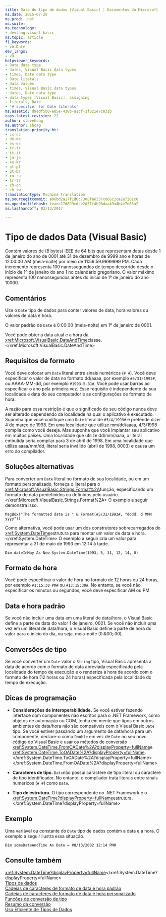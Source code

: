```yaml
---
title: Data do tipo de dados (Visual Basic) | Documentos do Microsoft
ms.date: 2015-07-20
ms.prod: .net
ms.suite: 
ms.technology:
- devlang-visual-basic
ms.topic: article
f1_keywords:
- vb.Date
dev_langs:
- VB
helpviewer_keywords:
- Date data type
- dates, Visual Basic data types
- times, Date data type
- Date literals
- data values
- times, Visual Basic data types
- dates, Date data type
- data types [Visual Basic], assigning
- literals, Date
- '# specifier for Date literals'
ms.assetid: d9edf5b0-e85e-438b-a1cf-1f321e7c831b
caps.latest.revision: 22
author: stevehoag
ms.author: shoag
translation.priority.ht:
- cs-cz
- de-de
- es-es
- fr-fr
- it-it
- ja-jp
- ko-kr
- pl-pl
- pt-br
- ru-ru
- tr-tr
- zh-cn
- zh-tw
translationtype: Machine Translation
ms.sourcegitcommit: a06bd2a17f1d6c7308fa6337c866c1ca2e7281c0
ms.openlocfilehash: feaec17d899cdce2d51f4b98daa49a4b4e7e65a2
ms.lasthandoff: 03/13/2017

---
```

# <a name="date-data-type-visual-basic"></a>Tipo de dados Data (Visual Basic)
Contém valores de (8 bytes) IEEE de 64 bits que representam datas desde 1 de janeiro do ano de 0001 até 31 de dezembro de 9999 ano e horas de 12:00:00 AM (meia-noite) por meio de 11:59:59.9999999 PM. Cada incremento representa 100 nanossegundos de tempo decorrido desde o início de 1º de janeiro do ano 1 no calendário gregoriano. O valor máximo representa 100 nanossegundos antes do início de 1º de janeiro do ano 10000.  
  
## <a name="remarks"></a>Comentários  
 Use o `Date` tipo de dados para conter valores de data, hora valores ou valores de data e hora.  
  
 O valor padrão de `Date` é 0:00:00 (meia-noite) em 1º de janeiro de 0001.  
  
 Você pode obter a data atual e a hora da <xref:Microsoft.VisualBasic.DateAndTime>classe.</xref:Microsoft.VisualBasic.DateAndTime>  
  
## <a name="format-requirements"></a>Requisitos de formato  
 Você deve colocar um `Date` literal entre sinais numéricos (`# #`). Você deve especificar o valor de data no formato dd/aaaa, por exemplo `#5/31/1993#`, ou AAAA-MM-dd, por exemplo `#1993-5-31#`. Você pode usar barras ao especificar o ano pela primeira vez.  Esse requisito é independente da sua localidade e data do seu computador e as configurações de formato de hora.  
  
 A razão para essa restrição é que o significado de seu código nunca deve ser alterado dependendo da localidade na qual o aplicativo é executado. Suponha que você codifique uma `Date` literal de `#3/4/1998#` e pretende dizer 4 de março de 1998. Em uma localidade que utilize mm/dd/aaaa, 4/3/1998 compila como você deseja. Mas suponha que você implantar seu aplicativo em muitos países. Uma localidade que utilize dd/mm/aaaa, o literal embutida seria compilar para 3 de abril de 1998. Em uma localidade que utilize aaaa/mm/dd, literal seria inválido (abril de 1998, 0003) e causa um erro do compilador.  
  
## <a name="workarounds"></a>Soluções alternativas  
 Para converter um `Date` literal no formato de sua localidade, ou em um formato personalizado, forneça o literal para o <xref:Microsoft.VisualBasic.Strings.Format%2A>função, especificando um formato de data predefinidos ou definidos pelo usuário.</xref:Microsoft.VisualBasic.Strings.Format%2A> O exemplo a seguir demonstra isso.  
  
```  
MsgBox("The formatted date is " & Format(#5/31/1993#, "dddd, d MMM yyyy"))  
```  
  
 Como alternativa, você pode usar um dos construtores sobrecarregados do <xref:System.DateTime>estrutura para montar um valor de data e hora.</xref:System.DateTime> O exemplo a seguir cria um valor para representar a 31 de maio de 1993 em 12:14 à tarde.  
  
```  
Dim dateInMay As New System.DateTime(1993, 5, 31, 12, 14, 0)  
```  
  
## <a name="hour-format"></a>Formato de hora  
 Você pode especificar o valor de hora no formato de 12 horas ou 24 horas, por exemplo `#1:15:30 PM#` ou `#13:15:30#`. No entanto, se você não especificar os minutos ou segundos, você deve especificar AM ou PM.  
  
## <a name="date-and-time-defaults"></a>Data e hora padrão  
 Se você não incluir uma data em uma literal de data/hora, o Visual Basic define a parte de data do valor 1 de janeiro, 0001. Se você não incluir uma vez em um literal de data/hora, o Visual Basic define a parte de hora do valor para o início do dia, ou seja, meia-noite (0:&00;:00).  
  
## <a name="type-conversions"></a>Conversões de tipo  
 Se você converter um `Date` valor o `String` tipo, Visual Basic apresenta a data de acordo com o formato de data abreviada especificado pela localidade do tempo de execução e o renderiza a hora de acordo com o formato de hora (12 horas ou 24 horas) especificada pela localidade do tempo de execução.  
  
## <a name="programming-tips"></a>Dicas de programação  
  
-   **Considerações de interoperabilidade.** Se você estiver fazendo interface com componentes não escritos para o .NET Framework, como objetos de automação ou COM, tenha em mente que tipos em outros ambientes de data/hora não são compatíveis com o Visual Basic `Date` tipo. Se você estiver passando um argumento de data/hora para um componente, declare-o como `Double` em vez de `Date` no seu novo código do Visual Basic e usar os métodos de conversão <xref:System.DateTime.FromOADate%2A?displayProperty=fullName>e <xref:System.DateTime.ToOADate%2A?displayProperty=fullName>.</xref:System.DateTime.ToOADate%2A?displayProperty=fullName> </xref:System.DateTime.FromOADate%2A?displayProperty=fullName>  
  
-   **Caracteres de tipo.** `Date`não possui caractere de tipo literal ou caractere de tipo identificador. No entanto, o compilador trata literais entre sinais numéricos (`# #`) como `Date`.  
  
-   **Tipo de estrutura.** O tipo correspondente no .NET Framework é o <xref:System.DateTime?displayProperty=fullName>estrutura.</xref:System.DateTime?displayProperty=fullName>  
  
## <a name="example"></a>Exemplo  
 Uma variável ou constante do `Date` tipo de dados contém a data e a hora. O exemplo a seguir ilustra essa situação.  
  
```  
Dim someDateAndTime As Date = #8/13/2002 12:14 PM#  
```  
  
## <a name="see-also"></a>Consulte também  
 <xref:System.DateTime?displayProperty=fullName></xref:System.DateTime?displayProperty=fullName>   
 [Tipos de dados](../../../visual-basic/language-reference/data-types/data-type-summary.md)   
 [Cadeias de caracteres de formato de data e hora padrão](http://msdn.microsoft.com/library/bb79761a-ca08-44ee-b142-b06b3e2fc22b)   
 [Cadeias de caracteres de formato de data e hora personalizado](http://msdn.microsoft.com/library/98b374e3-0cc2-4c78-ab44-efb671d71984)   
 [Funções de conversão de tipo](../../../visual-basic/language-reference/functions/type-conversion-functions.md)   
 [Resumo da conversão](../../../visual-basic/language-reference/keywords/conversion-summary.md)   
 [Uso Eficiente de Tipos de Dados](../../../visual-basic/programming-guide/language-features/data-types/efficient-use-of-data-types.md)
